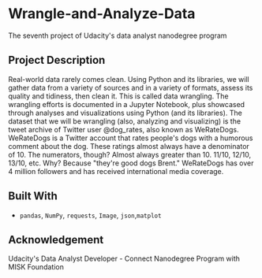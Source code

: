 # Wrangle-and-Analyze-Data
The seventh project of Udacity's data analyst nanodegree program
## Project Description
Real-world data rarely comes clean. Using Python and its libraries, we will gather data from a variety of sources and in a variety of formats, assess its quality and tidiness, then clean it. This is called data wrangling. The wrangling efforts is documented in a Jupyter Notebook, plus showcased through analyses and visualizations using Python (and its libraries).
The dataset that we will be wrangling (also, analyzing and visualizing) is the tweet archive of Twitter user @dog_rates, also known as WeRateDogs. WeRateDogs is a Twitter account that rates people's dogs with a humorous comment about the dog. These ratings almost always have a denominator of 10. The numerators, though? Almost always greater than 10. 11/10, 12/10, 13/10, etc. Why? Because "they're good dogs Brent." WeRateDogs has over 4 million followers and has received international media coverage.<br/>

## Built With
* `pandas`, `NumPy`, `requests`, `Image`, `json`,`matplot`

## Acknowledgement 
Udacity's Data Analyst Developer - Connect Nanodegree Program with MISK Foundation
